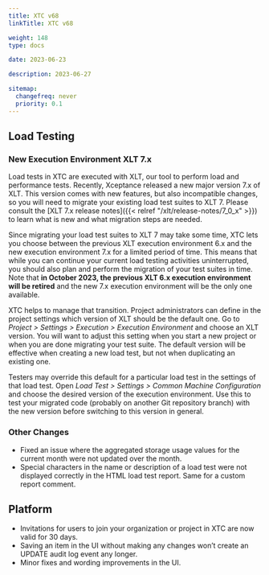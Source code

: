 ```yaml
---
title: XTC v68
linkTitle: XTC v68

weight: 148
type: docs

date: 2023-06-23

description: 2023-06-27

sitemap:
  changefreq: never
  priority: 0.1
---
```


## Load Testing

### New Execution Environment XLT 7.x

Load tests in XTC are executed with XLT, our tool to perform load and performance tests. Recently, Xceptance released a new major version 7.x of XLT. This version comes with new features, but also incompatible changes, so you will need to migrate your existing load test suites to XLT 7. Please consult the [XLT 7.x release notes]({{< relref "/xlt/release-notes/7_0_x" >}}) to learn what is new and what migration steps are needed.

Since migrating your load test suites to XLT 7 may take some time,  XTC lets you choose between the previous XLT execution environment 6.x and the new execution environment 7.x for a limited period of time. This means that while you can continue your current load testing activities uninterrupted, you should also plan and perform the migration of your test suites in time. Note that **in October 2023, the previous XLT 6.x execution environment will be retired** and the new 7.x execution environment will be the only one available.

XTC helps to manage that transition. Project administrators can define in the project settings which version of XLT should be the default one. Go to *Project > Settings > Execution > Execution Environment* and choose an XLT version. You will want to adjust this setting when you start a new project or when you are done migrating your test suite. The default version will be effective when creating a new load test, but not when duplicating an existing one.

Testers may override this default for a particular load test in the settings of that load test. Open *Load Test > Settings > Common Machine Configuration* and choose the desired version of the execution environment. Use this to test your migrated code (probably on another Git repository branch) with the new version before switching to this version in general.

### Other Changes

* Fixed an issue where the aggregated storage usage values for the current month were not updated over the month.
* Special characters in the name or description of a load test were not displayed correctly in the HTML load test report. Same for a custom report comment.


## Platform

* Invitations for users to join your organization or project in XTC are now valid for 30 days.
* Saving an item in the UI without making any changes won’t create an UPDATE audit log event any longer.
* Minor fixes and wording improvements in the UI.

